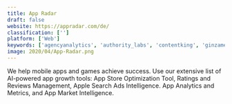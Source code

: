 ```yaml
---
title: App Radar
draft: false 
website: https://appradar.com/de/
classification: ['']
platform: ['Web']
keywords: ['agencyanalytics', 'authority_labs', 'contentking', 'ginzametrics', 'mangools', 'pro_rank_tracker', 'reportgarden', 'reportz', 'se_ranking', 'storemapper', 'tribelocal', 'unamo_seo', 'adcore']
image: 2020/04/App-Radar.png
---
```

We help mobile apps and games achieve success. Use our extensive list of AI-powered app growth tools: App Store Optimization Tool, Ratings and Reviews Management, Apple Search Ads Intelligence. App Analytics and Metrics, and App Market Intelligence.